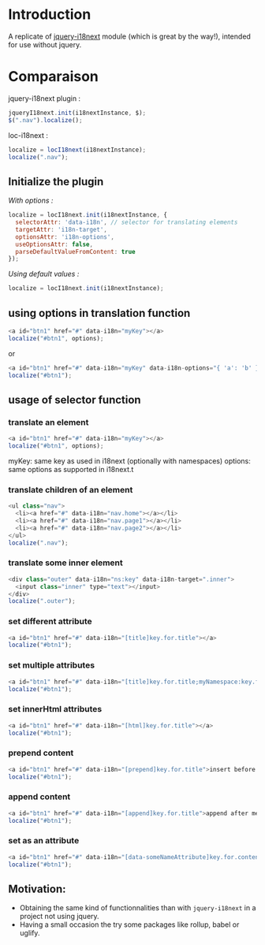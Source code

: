 # Introduction

A replicate of [jquery-i18next](https://github.com/i18next/jquery-i18next) module (which is great by the way!), intended for use without jquery.

# Comparaison
jquery-i18next plugin :

```js
jqueryI18next.init(i18nextInstance, $);
$(".nav").localize();
```

loc-i18next :

```js
localize = locI18next(i18nextInstance);
localize(".nav");
```
## Initialize the plugin

*With options :*
```js
localize = locI18next.init(i18nextInstance, {
  selectorAttr: 'data-i18n', // selector for translating elements
  targetAttr: 'i18n-target',
  optionsAttr: 'i18n-options',
  useOptionsAttr: false,
  parseDefaultValueFromContent: true
});
```
*Using default values :* 
```js
localize = locI18next.init(i18nextInstance);
```
## using options in translation function

```js
<a id="btn1" href="#" data-i18n="myKey"></a>
localize("#btn1", options);
```

or

```js
<a id="btn1" href="#" data-i18n="myKey" data-i18n-options="{ 'a': 'b' }"></a>
localize("#btn1");
```

## usage of selector function

### translate an element

```js
<a id="btn1" href="#" data-i18n="myKey"></a>
localize("#btn1", options);
```

myKey: same key as used in i18next (optionally with namespaces)
options: same options as supported in i18next.t

### translate children of an element

```js
<ul class="nav">
  <li><a href="#" data-i18n="nav.home"></a></li>
  <li><a href="#" data-i18n="nav.page1"></a></li>
  <li><a href="#" data-i18n="nav.page2"></a></li>
</ul>
localize(".nav");
```

### translate some inner element
```js
<div class="outer" data-i18n="ns:key" data-i18n-target=".inner">
  <input class="inner" type="text"></input>
</div>
localize(".outer");
```

### set different attribute
```js
<a id="btn1" href="#" data-i18n="[title]key.for.title"></a>
localize("#btn1");
```

### set multiple attributes
```js
<a id="btn1" href="#" data-i18n="[title]key.for.title;myNamespace:key.for.text"></a>
localize("#btn1");
```

### set innerHtml attributes
```js
<a id="btn1" href="#" data-i18n="[html]key.for.title"></a>
localize("#btn1");
```

### prepend content
```js
<a id="btn1" href="#" data-i18n="[prepend]key.for.title">insert before me, please!</a>
localize("#btn1");
```

### append content
```js
<a id="btn1" href="#" data-i18n="[append]key.for.title">append after me, please!</a>
localize("#btn1");
```

### set as an attribute
```js
<a id="btn1" href="#" data-i18n="[data-someNameAttribute]key.for.content"></a>
localize("#btn1");
```

## Motivation:
- Obtaining the same kind of functionnalities than with `jquery-i18next` in a project not using jquery.
- Having a small occasion the try some packages like rollup, babel or uglify.
